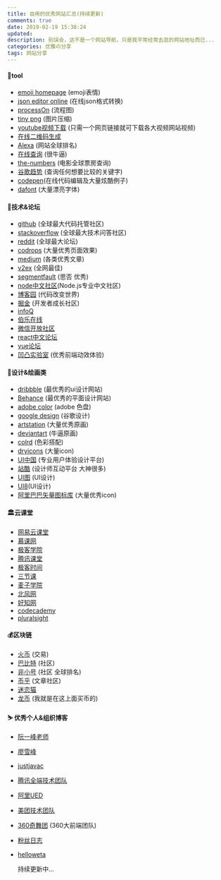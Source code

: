 ```yaml
---
title: 自用的优秀网站汇总(持续更新)
comments: true
date: 2019-02-19 15:38:24
updated:
description: 别误会，这不是一个网站导航，只是我平常经常去逛的网站地址而已...
categories: 优雅の分享
tags: 网站分享
---
```


#### 🔨tool

* [emoji homepage](http://emojihomepage.com/) (emoji表情)
* [json editor online](http://jsoneditoronline.org/) (在线json格式转换)
* [processOn](https://processon.com/;jsessionid=240B6EBC172A590374E213A3701132C2.jvm1) (流程图)
* [tiny png](https://tinypng.com/) (图片压缩)
* [youtube视频下载](https://www.onlinevideoconverter.com/youtube-converter) (只需一个网页链接就可下载各大视频网站视频)
* [在线二维码生成](http://www.liantu.com/)
* [Alexa](https://www.alexa.com/topsites) (网站全球排名)
* [在线查询](https://www.supfree.net/) (很牛逼)
* [the-numbers](https://www.the-numbers.com/) (电影全球票房查询)
* [谷歌趋势](https://trends.google.com/trends/explore?date=all&q=react,vue,angular) (查询任何想要比较的关键字)
* [codepen](https://codepen.io/)(在线代码编辑及大量炫酷例子)
* [dafont](https://www.dafont.com//) (大量漂亮字体)

#### 💬技术&论坛

* [github](https://github.com/) (全球最大代码托管社区)
* [stackoverflow](https://stackoverflow.com/) (全球最大技术问答社区)
* [reddit](https://www.reddit.com/) (全球最大论坛)
* [codrops](https://tympanus.net/codrops/) (大量优秀页面效果)
* [medium](https://medium.com/) (各类优秀文章)
* [v2ex](https://www.v2ex.com/) (全网最佳)
* [segmentfault](https://segmentfault.com/news) (思否 优秀)
* [node中文社区](https://cnodejs.org/)(Node.js专业中文社区)
* [博客园](https://www.cnblogs.com/leinov) (代码改变世界)
* [掘金](https://juejin.im) (开发者成长社区)
* [infoQ](http://www.infoq.com)
* [伯乐在线](http://blog.jobbole.com/)
* [微信开放社区](https://developers.weixin.qq.com/community)
* [react中文论坛](http://react-china.org/)
* [vue论坛](https://forum.vuejs.org/top/all)
* [凹凸实验室](https://aotu.io/) (优秀前端动效体验)

#### 🎨设计&绘画类

* [dribbble](https://dribbble.com/) (最优秀的ui设计网站)
* [Behance](https://www.behance.net/) (最优秀的平面设计网站)
* [adobe color](https://kuler.adobe.com/explore/newest/) (adobe 色盘)
* [google design](http://www.google.com/design/) (谷歌设计)
* [artstation](https://www.artstation.com/) (大量优秀原画)
* [deviantart](https://www.deviantart.com/) (牛逼原画)
* [colrd](http://colrd.com/) (色彩搭配)
* [dryicons](https://dryicons.com/) (大量icon)
* [UI中国](http://www.ui.cn/) (专业用户体验设计平台)
* [站酷](http://www.zcool.com.cn/) (设计师互动平台 大神很多)
* [UI图](http://www.uiimg.com/) (UI设计)
* [UI8](https://ui8.net/)(UI设计)
* [阿里巴巴矢量图标库](http://www.iconfont.cn/) (大量优秀icon)

#### 🏛云课堂

* [网易云课堂](http://study.163.com/)
* [慕课网](http://www.imooc.com/)
* [极客学院](http://www.jikexueyuan.com/)
* [腾讯课堂](https://ke.qq.com/)
* [极客时间](https://time.geekbang.org/) 
* [三节课](https://www.sanjieke.cn) 
* [麦子学院](http://www.maiziedu.com/)
* [北风网](http://www.ibeifeng.com/)
* [好知网](http://www.howzhi.com/)
* [codecademy](http://www.codecademy.com/learn)
* [pluralsight](https://www.pluralsight.com/)

#### 💰区块链

* [火币](https://www.huobi.com/) (交易)
* [巴比特](http://www.8btc.com/) (社区)
* [非小号](https://www.feixiaohao.com/) (社区 全球排名)
* [币乎](https://bihu.com/) (文章社区)
* [迷恋猫](https://www.cryptokitties.co/)
* [龙币](https://dragonex.im/zh-hans/trade/index/btc_usdt) (我就是在这上面买币的)

#### ⛷ 优秀个人&组织博客

* [阮一峰老师](http://www.ruanyifeng.com/blog/) 
* [廖雪峰](https://www.liaoxuefeng.com/)  
* [justjavac](https://justjavac.com/)
* [腾讯全端技术团队](http://www.alloyteam.com/)
* [阿里UED](http://www.aliued.cn/)
* [美团技术团队](https://tech.meituan.com/)
* [360奇舞团](https://75team.com/) (360大前端团队)
* [粉丝日志](http://blog.fens.me/series-nodejs/)
* [helloweta](https://www.helloweba.net/)

  持续更新中...